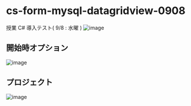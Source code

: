 # cs-form-mysql-datagridview-0908
授業 C# 導入テスト( 9/8 : 水曜 )
![image](https://user-images.githubusercontent.com/1501327/132443568-e9e45ec4-7625-4f4d-80a3-fdf8ba6a1680.png)

## 開始時オプション
![image](https://user-images.githubusercontent.com/1501327/132443805-186fdb81-1ff2-4d1e-9a7c-47a725051377.png)

## プロジェクト
![image](https://user-images.githubusercontent.com/1501327/132443955-be471d3f-3aa6-4408-8f48-b02df1d96b56.png)
